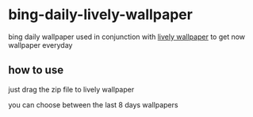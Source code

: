 # bing-daily-lively-wallpaper
bing daily wallpaper used in conjunction with [lively wallpaper](https://github.com/rocksdanister/lively) to get now wallpaper everyday

## how to use
just drag the zip file to lively wallpaper 

you can choose between the last 8 days wallpapers
